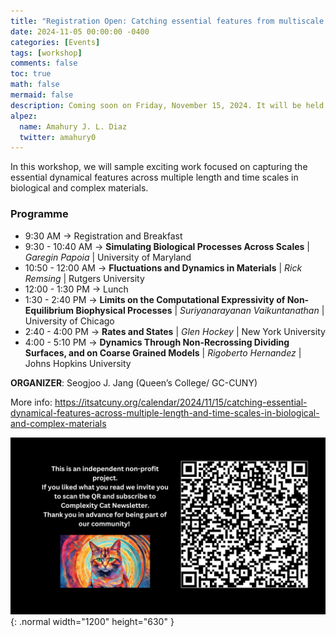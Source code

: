 ```yaml
---
title: "Registration Open: Catching essential features from multiscale dynamics of biological systems and complex materials"
date: 2024-11-05 00:00:00 -0400
categories: [Events]
tags: [workshop]
comments: false
toc: true
math: false
mermaid: false
description: Coming soon on Friday, November 15, 2024. It will be held at Room 4102 (Science Center) 365 5th AvenueNew York, NY, 10016, United States.
alpez:
  name: Amahury J. L. Diaz
  twitter: amahury0
---
```

In this workshop, we will sample exciting work focused on capturing the essential dynamical features across multiple length and time scales in biological and complex materials. 

### Programme
- 9:30 AM -> Registration and Breakfast
- 9:30 - 10:40 AM -> **Simulating Biological Processes Across Scales** | _Garegin Papoia_ | University of Maryland
- 10:50 - 12:00 AM -> **Fluctuations and Dynamics in Materials** | _Rick Remsing_ | Rutgers University
- 12:00 - 1:30 PM -> Lunch
- 1:30 - 2:40 PM -> **Limits on the Computational Expressivity of Non-Equilibrium Biophysical Processes** | _Suriyanarayanan Vaikuntanathan_ | University of Chicago
- 2:40 - 4:00 PM -> **Rates and States** | _Glen Hockey_ | New York University
- 4:00 - 5:10 PM -> **Dynamics Through Non-Recrossing Dividing Surfaces, and on Coarse Grained Models** | _Rigoberto Hernandez_ | Johns Hopkins University

**ORGANIZER**: Seogjoo J. Jang  (Queen’s College/ GC-CUNY)

More info: https://itsatcuny.org/calendar/2024/11/15/catching-essential-dynamical-features-across-multiple-length-and-time-scales-in-biological-and-complex-materials

![Desktop View](/assets/img/fix/complexity-cat-newsletter.png){: .normal width="1200" height="630" }
